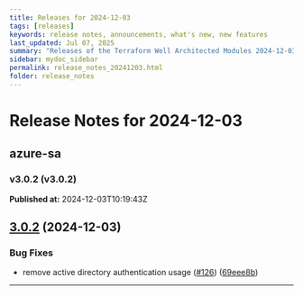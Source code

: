 ```yaml
---
title: Releases for 2024-12-03
tags: [releases]
keywords: release notes, announcements, what's new, new features
last_updated: Jul 07, 2025
summary: "Releases of the Terraform Well Architected Modules 2024-12-03"
sidebar: mydoc_sidebar
permalink: release_notes_20241203.html
folder: release_notes
---
```


# Release Notes for 2024-12-03

## azure-sa
### v3.0.2 (v3.0.2)
**Published at:** 2024-12-03T10:19:43Z

## [3.0.2](https://github.com/CloudNationHQ/terraform-azure-sa/compare/v3.0.1...v3.0.2) (2024-12-03)


### Bug Fixes

* remove active directory authentication usage ([#126](https://github.com/CloudNationHQ/terraform-azure-sa/issues/126)) ([69eee8b](https://github.com/CloudNationHQ/terraform-azure-sa/commit/69eee8b70463a8bbe8359426f1d3deb0b9c7aff6))

---


